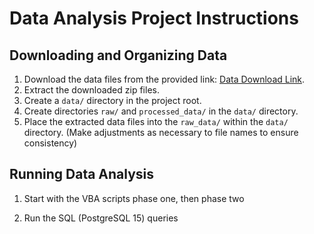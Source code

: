 # Data Analysis Project Instructions

## Downloading and Organizing Data

1. Download the data files from the provided link: [Data Download Link](https://divvy-tripdata.s3.amazonaws.com/index.html).
2. Extract the downloaded zip files.
3. Create a `data/` directory in the project root.
4. Create directories `raw/` and `processed_data/` in the `data/` directory.
5. Place the extracted data files into the `raw_data/` within the `data/` directory. 
(Make adjustments as necessary to file names to ensure consistency)
 
## Running Data Analysis

1. Start with the VBA scripts phase one, then phase two

2. Run the SQL (PostgreSQL 15) queries 